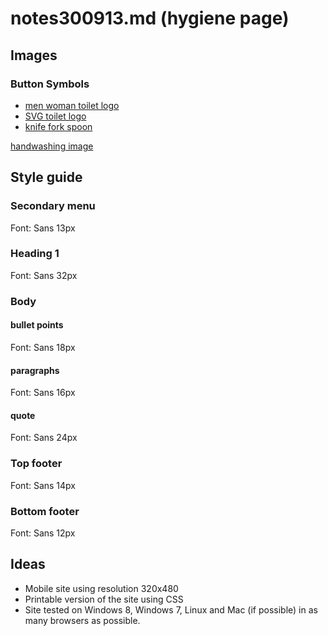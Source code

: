 # notes300913.md (hygiene page)

## Images

### Button Symbols

* [men woman toilet logo](http://www.pixmac.com/picture/toilte+symbols+outline/000088533870#vlczak)
* [SVG toilet logo](http://www.clker.com/clipart-men-women-bathroom.html#downloadFooter17586)
* [knife fork spoon](https://commons.wikimedia.org/wiki/File:Knife_fork_and_spoon.svg)

[handwashing image](http://www.shutterstock.com/pic-100776622/stock-photo-washing-of-hands-with-soap-under-running-water.html?src=p-100309940-6)


## Style guide

### Secondary menu
Font: Sans 13px

### Heading 1
Font: Sans 32px

### Body

#### bullet points
Font: Sans 18px

#### paragraphs
Font: Sans 16px

#### quote
Font: Sans 24px

### Top footer
Font: Sans 14px

### Bottom footer
Font: Sans 12px

## Ideas

* Mobile site using resolution 320x480
* Printable version of the site using CSS
* Site tested on Windows 8, Windows 7, Linux and Mac (if possible) in as many browsers as possible.

